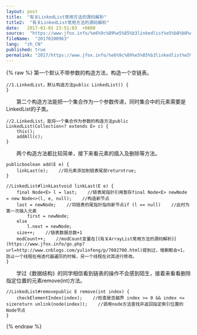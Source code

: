 ```yaml
---
layout: post
title:  "有关LinkedList常用方法的源码解析"
title2:  "有关LinkedList常用方法的源码解析"
date:   2017-01-01 23:51:03  +0800
source:  "https://www.jfox.info/%e6%9c%89%e5%85%b3linkedlist%e5%b8%b8%e7%94%a8%e6%96%b9%e6%b3%95%e7%9a%84%e6%ba%90%e7%a0%81%e8%a7%a3%e6%9e%90.html"
fileName:  "20170100963"
lang:  "zh_CN"
published: true
permalink: "2017/https://www.jfox.info/%e6%9c%89%e5%85%b3linkedlist%e5%b8%b8%e7%94%a8%e6%96%b9%e6%b3%95%e7%9a%84%e6%ba%90%e7%a0%81%e8%a7%a3%e6%9e%90.html"
---
```

{% raw %}
第一个默认不带参数的构造方法，构造一个空链表。

    //1.LinkedList，默认构造方法public LinkedList() {
    }

　　第二个构造方法能把一个集合作为一个参数传递，同时集合中的元素需要是LinkedList的子类。

    //2.LinkedList，能将一个集合作为参数的构造方法public LinkedList(Collection<? extends E> c) {
        this();
        addAll(c);
    }

　　两个构造方法都比较简单，接下来看元素的插入及删除等方法。

    publicboolean add(E e) {
        linkLast(e);    //将元素添加到链表尾部returntrue;
    }

    //LinkedList#linkLastvoid linkLast(E e) {
        final Node<E> l = last;    //链表尾指针引用暂存final Node<E> newNode = new Node<>(l, e, null);    //构造新节点
        last = newNode;    //将链表的尾指针指向新节点if (l == null)    //此时为第一次插入元素
            first = newNode;
        else
            l.next = newNode;    
        size++;    //链表数据总数+1
        modCount++;    //modCount变量在[《有关ArrayList常用方法的源码解析》](https://www.jfox.info/go.php?url=http://www.cnblogs.com/yulinfeng/p/7082700.html)提到过，增删都会+1，防止一个线程在用迭代器遍历的时候，另一个线程在对其进行修改。
    }

　　学过《数据结构》的同学相信看到链表的操作不会感到陌生，接着来看看删除指定位置的元素remove(int)方法。

    //LinkedList#removepublic E remove(int index) {
        checkElementIndex(index);    //检查是否越界 index >= 0 && index <= sizereturn unlink(node(index));    //调用node方法查找并返回指定索引位置的Node节点
    }
{% endraw %}